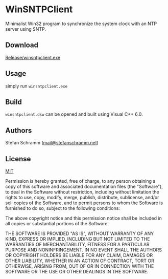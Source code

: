 # WinSNTPClient

Minimalist Win32 program to synchronize the system clock with an NTP server using SNTP.

## Download

[Release/winsntpclient.exe](Release/winsntpclient.exe)

## Usage

simply run `winsntpclient.exe`

## Build

`winsntpclient.dsw` can be opened and built using Visual C++ 6.0.

## Authors

Stefan Schramm (<mail@stefanschramm.net>)

## License

[MIT](https://opensource.org/license/MIT)

Permission is hereby granted, free of charge, to any person obtaining a copy of this software and associated documentation files (the "Software"), to deal in the Software without restriction, including without limitation the rights to use, copy, modify, merge, publish, distribute, sublicense, and/or sell copies of the Software, and to permit persons to whom the Software is furnished to do so, subject to the following conditions:

The above copyright notice and this permission notice shall be included in all copies or substantial portions of the Software.

THE SOFTWARE IS PROVIDED "AS IS", WITHOUT WARRANTY OF ANY KIND, EXPRESS OR IMPLIED, INCLUDING BUT NOT LIMITED TO THE WARRANTIES OF MERCHANTABILITY, FITNESS FOR A PARTICULAR PURPOSE AND NONINFRINGEMENT. IN NO EVENT SHALL THE AUTHORS OR COPYRIGHT HOLDERS BE LIABLE FOR ANY CLAIM, DAMAGES OR OTHER LIABILITY, WHETHER IN AN ACTION OF CONTRACT, TORT OR OTHERWISE, ARISING FROM, OUT OF OR IN CONNECTION WITH THE SOFTWARE OR THE USE OR OTHER DEALINGS IN THE SOFTWARE.
